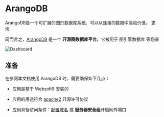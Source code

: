 # ArangoDB

ArangoDB是一个可扩展的图形数据库系统，可以从连接的数据中驱动价值， 更快

简而言之，[ArangoDB](https://www.arangodb.com/) 是一个 **开源图数据库平台**，它被用于 图引擎数据库  等场景


![Dashboard](https://libs.websoft9.com/Websoft9/DocsPicture/zh/arangodb/arangodb-gui-websoft9.png)


## 准备

在参阅本文档使用 ArangoDB 时，需要确保如下几点：

- 应用是基于 Websoft9 安装的

- 应用的用途符合 [apache2](https://opensource.org/licenses/Apache-2.0) 开源许可协议

- 应用具备访问条件：[配置域名](./guide/appsetdomain) 或 **服务器安全组**开启网外端口